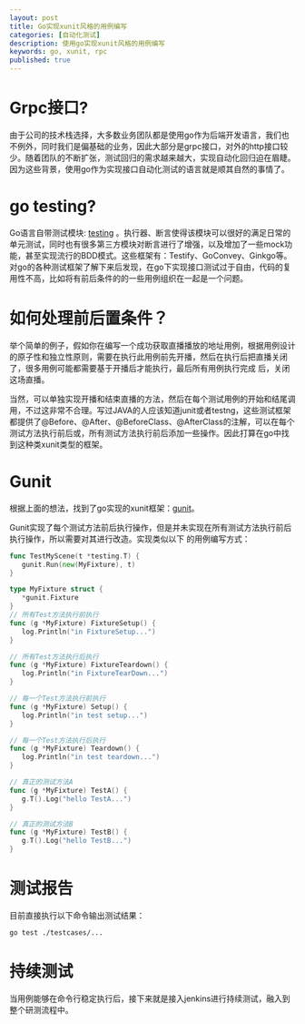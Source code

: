 ```yaml
---
layout: post
title: Go实现xunit风格的用例编写
categories: [自动化测试]
description: 使用go实现xunit风格的用例编写
keywords: go, xunit, rpc
published: true
---
```




# Grpc接口?

由于公司的技术栈选择，大多数业务团队都是使用go作为后端开发语言，我们也不例外，同时我们是偏基础的业务，因此大部分是grpc接口，对外的http接口较少。随着团队的不断扩张，测试回归的需求越来越大，实现自动化回归迫在眉睫。因为这些背景，使用go作为实现接口自动化测试的语言就是顺其自然的事情了。

# go testing?

Go语言自带测试模块: [testing](https://golang.org/pkg/testing/) 。执行器、断言使得该模块可以很好的满足日常的单元测试，同时也有很多第三方模块对断言进行了增强，以及增加了一些mock功能，甚至实现流行的BDD模式。这些框架有：Testify、GoConvey、Ginkgo等。对go的各种测试框架了解下来后发现，在go下实现接口测试过于自由，代码的复用性不高，比如将有前后条件的的一些用例组织在一起是一个问题。

# 如何处理前后置条件？

举个简单的例子，假如你在编写一个成功获取直播播放的地址用例，根据用例设计的原子性和独立性原则，需要在执行此用例前先开播，然后在执行后把直播关闭了，很多用例可能都需要基于开播后才能执行，最后所有用例执行完成 后，关闭这场直播。

当然，可以单独实现开播和结束直播的方法，然后在每个测试用例的开始和结尾调用，不过这非常不合理。写过JAVA的人应该知道junit或者testng，这些测试框架都提供了@Before、@After、@BeforeClass、@AfterClass的注解，可以在每个测试方法执行前后或，所有测试方法执行前后添加一些操作。因此打算在go中找到这种类xunit类型的框架。

# Gunit

根据上面的想法，找到了go实现的xunit框架：[gunit](https://github.com/smartystreets/gunit)。

Gunit实现了每个测试方法前后执行操作，但是并未实现在所有测试方法执行前后执行操作，所以需要对其进行改造。实现类似以下 的用例编写方式：

```go
func TestMyScene(t *testing.T) {
   gunit.Run(new(MyFixture), t)
}

type MyFixture struct {
   *gunit.Fixture
}
// 所有Test方法执行前执行
func (g *MyFixture) FixtureSetup() {
   log.Println("in FixtureSetup...")
}

// 所有Test方法执行后执行
func (g *MyFixture) FixtureTeardown() {
   log.Println("in FixtureTearDown...")
}

// 每一个Test方法执行前执行
func (g *MyFixture) Setup() {
   log.Println("in test setup...")
}

// 每一个Test方法执行后执行
func (g *MyFixture) Teardown() {
   log.Println("in test teardown...")
}

// 真正的测试方法A
func (g *MyFixture) TestA() {
   g.T().Log("hello TestA...")
}

// 真正的测试方法B
func (g *MyFixture) TestB() {
   g.T().Log("hello TestB...")
}

```

# 测试报告

目前直接执行以下命令输出测试结果：

```shell
go test ./testcases/...
```



# 持续测试

当用例能够在命令行稳定执行后，接下来就是接入jenkins进行持续测试，融入到整个研测流程中。

